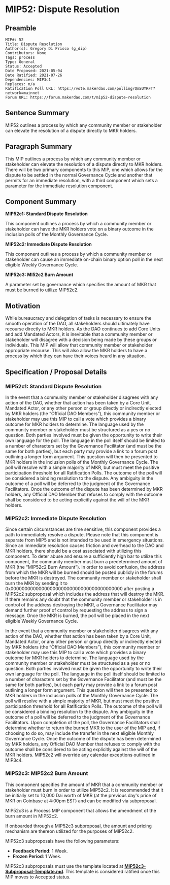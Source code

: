 # MIP52: Dispute Resolution

## Preamble

```
MIP#: 52
Title: Dispute Resolution
Author(s): Gregory Di Prisco (g_dip)
Contributors: None
Tags: process
Type: General
Status: Accepted
Date Proposed: 2021-05-04
Date Ratified: 2021-07-26
Dependencies: MIP3c1
Replaces: n/a  
Ratification Poll URL: https://vote.makerdao.com/polling/QmSUYRFT?network=mainnet
Forum URL: https://forum.makerdao.com/t/mip52-dispute-resolution
```

## Sentence Summary

MIP52 outlines a process by which any community member or stakeholder can elevate the resolution of a dispute directly to MKR holders.

## Paragraph Summary

This MIP outlines a process by which any community member or stakeholder can elevate the resolution of a dispute directly to MKR holders. There will be two primary components to this MIP, one which allows for the dispute to be settled in the normal Governance Cycle and another that permits for an immediate resolution, with a third component which sets a parameter for the immediate resolution component.

## Component Summary

**MIP52c1: Standard Dispute Resolution**

This component outlines a process by which a community member or stakeholder can have the MKR holders vote on a binary outcome in the inclusion polls of the Monthly Governance Cycle.

**MIP52c2: Immediate Dispute Resolution**

This component outlines a process by which a community member or stakeholder can cause an immediate on-chain binary option poll in the next eligible Weekly Governance Cycle.

**MIP52c3: MI52c2 Burn Amount**

A parameter set by governance which specifies the amount of MKR that must be burned to utilize MIP52c2.

## Motivation

While bureaucracy and delegation of tasks is necessary to ensure the smooth operation of the DAO, all stakeholders should ultimately have recourse directly to MKR holders. As the DAO continues to add Core Units and add Mandated Actors, it is inevitable that a community member or stakeholder will disagree with a decision being made by these groups or individuals. This MIP will allow that community member or stakeholder appropriate recourse. This will also allow the MKR holders to have a process by which they can have their voices heard in any situation.

## Specification / Proposal Details

### MIP52c1: Standard Dispute Resolution

In the event that a community member or stakeholder disagrees with any action of the DAO, whether that action has been taken by a Core Unit, Mandated Actor, or any other person or group directly or indirectly elected by MKR holders (the “Official DAO Members”), this community member or stakeholder may use this MIP to call a vote which provides a binary outcome for MKR holders to determine. The language used by the community member or stakeholder must be structured as a yes or no question. Both parties involved must be given the opportunity to write their own language for the poll. The language in the poll itself should be limited to a number of characters set by the Governance Facilitator (and must be the same for both parties), but each party may provide a link to a forum post outlining a longer form argument. This question will then be presented to MKR holders in the inclusion polls of the Monthly Governance Cycle. The poll will resolve with a simple majority of MKR, but must meet the positive participation threshold for all Ratification Polls. The outcome of the poll will be considered a binding resolution to the dispute. Any ambiguity in the outcome of a poll will be deferred to the judgment of the Governance Facilitators. Once the outcome of the dispute has been determined by MKR holders, any Official DAO Member that refuses to comply with the outcome shall be considered to be acting explicitly against the will of the MKR holders.

### MIP52c2: Immediate Dispute Resolution

Since certain circumstances are time sensitive, this component provides a path to immediately resolve a dispute. Please note that this component is separate from MIP5 and is not intended to be used in emergency situations. Since an immediate resolution causes friction and overhead to the DAO and MKR holders, there should be a cost associated with utilizing this component. To deter abuse and ensure a sufficiently high bar to utilize this component, the community member must burn a predetermined amount of MKR (the “MIP52c2 Burn Amount”). In order to avoid confusion, the address from which the MKR will be burned should be posted publicly in the forums before the MKR is destroyed. The community member or stakeholder shall burn the MKR by sending it to 0x0000000000000000000000000000000000000000 after posting a MIP52c2 subproposal which includes the address that will destroy the MKR. If there remains any doubt that the community member or stakeholder is in control of the address destroying the MKR, a Governance Facilitator may demand further proof of control by requesting the address to sign a message. Once the MKR is burned, the poll will be placed in the next eligible Weekly Governance Cycle.

In the event that a community member or stakeholder disagrees with any action of the DAO, whether that action has been taken by a Core Unit, Mandated Actor, or any other person or group directly or indirectly elected by MKR holders (the “Official DAO Members”), this community member or stakeholder may use this MIP to call a vote which provides a binary outcome for MKR holders to determine. The language used by the community member or stakeholder must be structured as a yes or no question. Both parties involved must be given the opportunity to write their own language for the poll. The language in the poll itself should be limited to a number of characters set by the Governance Facilitator (and must be the same for both parties), but each party may provide a link to a forum post outlining a longer form argument. This question will then be presented to MKR holders in the inclusion polls of the Monthly Governance Cycle. The poll will resolve with a simple majority of MKR, but must meet the positive participation threshold for all Ratification Polls. The outcome of the poll will be considered a binding resolution to the dispute. Any ambiguity in the outcome of a poll will be deferred to the judgment of the Governance Facilitators. Upon completion of the poll, the Governance Facilitators shall determine whether to return the burned MKR to the user of the MIP and, if choosing to do so, may include the transfer in the next eligible Monthly Governance Cycle. Once the outcome of the dispute has been determined by MKR holders, any Official DAO Member that refuses to comply with the outcome shall be considered to be acting explicitly against the will of the MKR holders. MIP52c2 will override any calendar exceptions outlined in MIP3c4.

### MIP52c3: MIP52c2 Burn Amount

This component specifies the amount of MKR that a community member or stakeholder must burn in order to utilize MIP52c2. It is recommended that it be initially set to 10,000 Dai worth of MKR (at the previous day's price of MKR on Coinbase at 4:00pm EST) and can be modified via subproposal.

MIP52c3 is a Process MIP component that allows the amendment of the burn amount in MIP52c2.

If onboarded through a MIP52c3 subproposal, the amount and pricing mechanism are thereon utilized for the purposes of MIP52c2.

MIP52c3 subproposals have the following parameters:

* **Feedback Period**: 1 Week.
* **Frozen Period**: 1 Week.

MIP52c3 subproposals must use the template located at **[MIP52c3-Subproposal-Template.md](https://github.com/gdipri01/mips/blob/704b85a7cb4e7fd084256d2deebab476b10a2054/MIP52/MIP52c3-subproposal-template.md)**. This template is considered ratified once this MIP moves to Accepted status.
